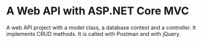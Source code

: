 # A Web API with ASP.NET Core MVC

A web API project with a model class, a database context and a controller. It implements CRUD methods. It is called with Postman and 
with jQuery.
